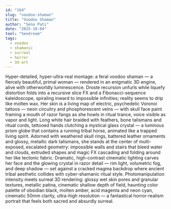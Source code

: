 ```yaml
---
id: "164"
slug: "voodoo-shaman"
title: "Voodoo Shaman"
author: "Seno Pati"
date: "2025-10-04"
tool: "Seedream"
tags:
  - voodoo
  - shamanic
  - surreal
  - horror
  - 3d-art
---
```


Hyper-detailed, hyper-ultra-real montage: a feral voodoo shaman — a fiercely beautiful, primal woman — rendered in an enigmatic 3D engine, alive with otherworldly luminescence. Droste recursion unfurls while liquefy distortion folds into a recursive slice FX and a Fibonacci-sequence kaleidoscope, spiraling inward to impossible infinities; reality seems to drip like molten wax. Her skin is a living map of electric, psychedelic Voronoi tattoos — neon circuitry and phosphorescent veins — with skull face paint framing a mouth of razor fangs as she howls in ritual trance, voice visible as vapor and light. Long white hair braided with feathers, bone talismans and ritual cords, tattooed hands clutching a mystical glass crystal — a luminous prism globe that contains a running tribal horse, animated like a trapped living spirit. Adorned with weathered skull rings, battered leather ornaments and glossy, metallic dark talismans, she stands at the center of multi-exposed, escalated geometry: impossible walls and stairs that bleed water and clouds, extruded shapes and magic FX cascading and folding around her like tectonic fabric. Dramatic, high-contrast cinematic lighting carves her face and the glowing crystal in razor detail — rim light, volumetric fog, and deep shadow — set against a cracked magma backdrop where ancient tribal aesthetic collides with cyber-shamanic ritual style. Photomanipulation intensity meets surreal 3D rendering: glossy wet skin pores and granular textures, metallic patina, cinematic shallow depth of field, haunting color palette of obsidian black, molten amber, acid magenta and neon cyan, cinematic 50mm clarity, ultra-high resolution — a fantastical horror-realism portrait that feels both sacred and absurdly surreal.

